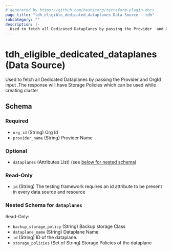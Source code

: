 ```yaml
---
# generated by https://github.com/hashicorp/terraform-plugin-docs
page_title: "tdh_eligible_dedicated_dataplanes Data Source - tdh"
subcategory: ""
description: |-
  Used to fetch all Dedicated Dataplanes by passing the Provider  and OrgId input .The response will have Storage Policies which can be used while creating cluster
---
```


# tdh_eligible_dedicated_dataplanes (Data Source)

Used to fetch all Dedicated Dataplanes by passing the Provider  and OrgId input .The response will have Storage Policies which can be used while creating cluster



<!-- schema generated by tfplugindocs -->
## Schema

### Required

- `org_id` (String) Org Id
- `provider_name` (String) Provider Name

### Optional

- `dataplanes` (Attributes List) (see [below for nested schema](#nestedatt--dataplanes))

### Read-Only

- `id` (String) The testing framework requires an id attribute to be present in every data source and resource

<a id="nestedatt--dataplanes"></a>
### Nested Schema for `dataplanes`

Read-Only:

- `backup_storage_policy` (String) Backup storage Class
- `dataplane_name` (String) Dataplane Name
- `id` (String) ID of the dataplane.
- `storage_policies` (Set of String) Storage Policies of the dataplane


